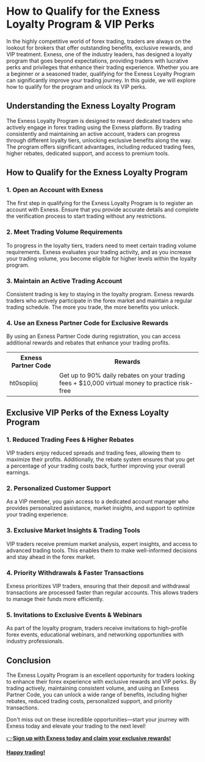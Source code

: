  <h1>How to Qualify for the Exness Loyalty Program & VIP Perks</h1>
    <p>In the highly competitive world of forex trading, traders are always on the lookout for brokers that offer outstanding benefits, exclusive rewards, and VIP treatment. Exness, one of the industry leaders, has designed a loyalty program that goes beyond expectations, providing traders with lucrative perks and privileges that enhance their trading experience. Whether you are a beginner or a seasoned trader, qualifying for the Exness Loyalty Program can significantly improve your trading journey. In this guide, we will explore how to qualify for the program and unlock its VIP perks.</p>
  <h2>Understanding the Exness Loyalty Program</h2>
    <p>The Exness Loyalty Program is designed to reward dedicated traders who actively engage in forex trading using the Exness platform. By trading consistently and maintaining an active account, traders can progress through different loyalty tiers, unlocking exclusive benefits along the way. The program offers significant advantages, including reduced trading fees, higher rebates, dedicated support, and access to premium tools.</p>
  <h2>How to Qualify for the Exness Loyalty Program</h2>
  <h3>1. Open an Account with Exness</h3>
    <p>The first step in qualifying for the Exness Loyalty Program is to register an account with Exness. Ensure that you provide accurate details and complete the verification process to start trading without any restrictions.</p>
  <h3>2. Meet Trading Volume Requirements</h3>
    <p>To progress in the loyalty tiers, traders need to meet certain trading volume requirements. Exness evaluates your trading activity, and as you increase your trading volume, you become eligible for higher levels within the loyalty program.</p>
    <h3>3. Maintain an Active Trading Account</h3>
    <p>Consistent trading is key to staying in the loyalty program. Exness rewards traders who actively participate in the forex market and maintain a regular trading schedule. The more you trade, the more benefits you unlock.</p>
    <h3>4. Use an Exness Partner Code for Exclusive Rewards</h3>
    <p>By using an Exness Partner Code during registration, you can access additional rewards and rebates that enhance your trading profits.</p>
    <table>
        <tr>
            <th>Exness Partner Code</th>
            <th>Rewards</th>
        </tr>
        <tr>
            <td>ht0sopiioj</td>
            <td>Get up to 90% daily rebates on your trading fees + $10,000 virtual money to practice risk-free</td>
        </tr>
    </table>
  <h2>Exclusive VIP Perks of the Exness Loyalty Program</h2>
    <h3>1. Reduced Trading Fees & Higher Rebates</h3>
    <p>VIP traders enjoy reduced spreads and trading fees, allowing them to maximize their profits. Additionally, the rebate system ensures that you get a percentage of your trading costs back, further improving your overall earnings.</p>
    <h3>2. Personalized Customer Support</h3>
    <p>As a VIP member, you gain access to a dedicated account manager who provides personalized assistance, market insights, and support to optimize your trading experience.</p>
    <h3>3. Exclusive Market Insights & Trading Tools</h3>
    <p>VIP traders receive premium market analysis, expert insights, and access to advanced trading tools. This enables them to make well-informed decisions and stay ahead in the forex market.</p>
    <h3>4. Priority Withdrawals & Faster Transactions</h3>
    <p>Exness prioritizes VIP traders, ensuring that their deposit and withdrawal transactions are processed faster than regular accounts. This allows traders to manage their funds more efficiently.</p>
    <h3>5. Invitations to Exclusive Events & Webinars</h3>
    <p>As part of the loyalty program, traders receive invitations to high-profile forex events, educational webinars, and networking opportunities with industry professionals.</p>
    <h2>Conclusion</h2>
    <p>The Exness Loyalty Program is an excellent opportunity for traders looking to enhance their forex experience with exclusive rewards and VIP perks. By trading actively, maintaining consistent volume, and using an Exness Partner Code, you can unlock a wide range of benefits, including higher rebates, reduced trading costs, personalized support, and priority transactions.</p>
    <p>Don't miss out on these incredible opportunities—start your journey with Exness today and elevate your trading to the next level!</p>
<p><a href="https://one.exnesstrack.org/a/ht0sopiioj"target="_blank">👉<strong>Sign up with Exness today and claim your exclusive rewards!</strong></p> 
<p><strong> Happy trading!</strong></p>
</body>
</html>
